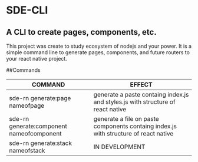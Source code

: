 # SDE-CLI
## A CLI to create pages, components, etc.

This project was create to study ecosystem of nodejs and your power. It is a simple command line to generate pages, components, and future routers to your react native project.

##Commands

| COMMAND | EFFECT |
|---------|--------|
| sde-rn generate:page nameofpage | generate a paste containg index.js and styles.js with structure of react native |
| sde-rn generate:component nameofcomponent | generate a file on paste components containg index.js with structure of react native |
| sde-rn generate:stack nameofstack | IN DEVELOPMENT |

